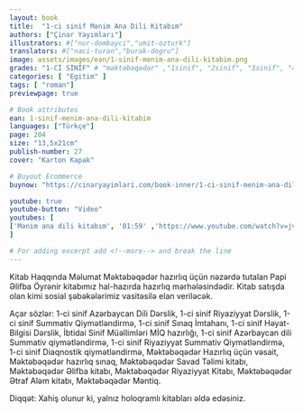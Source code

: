 ```yaml
---
layout: book
title:  "1-ci sinif Mənim Ana Dili Kitabım"
authors: ["Çinar Yayımları"]
illustrators: #["nur-dombayci","umit-ozturk"]
translators: #["naci-turan","burak-dogru"]
image: assets/images/ean/1-sinif-menim-ana-dili-kitabim.png
grades: "1-Cİ SİNİF" # "məktəbəqədər" ,"1sinif", "2sinif", "3sinif", "4sinif", "5sinif"
categories: [ "Egitim" ]
tags: [ "roman"]
previewpage: true

# Book attributes
ean: 1-sinif-menim-ana-dili-kitabim
languages: ["Türkçe"]
page: 204
size: "13,5x21cm"
publish-number: 27
cover: "Karton Kapak"

# Buyout Ecommerce
buynow: "https://cinaryayimlari.com/book-inner/1-ci-sinif-menim-ana-dili-kitabim-6"

youtube: true
youtube-button: "Video"  
youtubes: [ 
['Mənim ana dili kitabım', '01:59' ,'https://www.youtube.com/watch?v=jvslx8r5i_g']
]

# For adding excerpt add <!--more--> and break the line
---
```

Kitab Haqqında Məlumat
Məktəbəqədər hazırlıq üçün nəzərdə tutalan Papi Əlifba Öyrənir kitabımız hal-hazırda hazırlıq mərhələsindədir. Kitab satışda olan kimi sosial şəbəkələrimiz vasitəsilə elan veriləcək.

Açar sözlər: 1-ci sinif Azərbaycan Dili Dərslik, 1-ci sinif Riyaziyyat Dərslik, 1-ci sinif Summativ Qiymətləndirmə, 1-ci sinif Sınaq İmtahanı, 1-ci sinif Həyat-Bilgisi Dərslik, İbtidai Sinif Müəllimləri MİQ hazırlığı, 1-ci sinif Azərbaycan dili Summativ qiymətləndirmə, 1-ci sinif Riyaziyyat Summativ Qiymətləndirmə, 1-ci sinif Diaqnostik qiymətləndirmə, Məktəbəqədər Hazırlıq üçün vəsait, Məktəbəqədər hazırlıq sınaq, Məktəbəqədər Savad Təlimi kitabı, Məktəbəqədər Əlifba kitabı, Məktəbəqədər Riyaziyyat Kitabı, Məktəbəqədər Ətraf Aləm kitabı, Məktəbəqədər Məntiq.

Diqqət: Xahiş olunur ki, yalnız holoqramlı kitabları əldə edəsiniz.
<!--more--> 